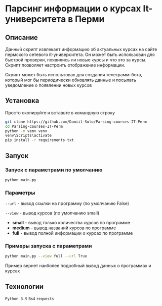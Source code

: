 # Парсинг информации о курсах It-университета в Перми
## Описание
Данный скрипт извлекает информацию об актуальных курсах на сайте пермского сетевого it-университета.
Он может быть использован для быстрой проверки, появились ли новые курсы и что это за курсы. 
Скрипт позволяет настроить отображение информации.

Скрипт может быть использован для создания телеграмм-бота, который
мог бы периодически обновлять данные и посылать уведомление о появлении новых курсов

## Установка
Просто скопируйте и вставьте в командную строку
```bash
git clone https://github.com/Daniil-Solo/Parsing-courses-IT-Perm
cd Parsing-courses-IT-Perm
python -m venv venv
venv\Scripts\activate
pip install -r requirements.txt
```
## Запуск
### Запуск с параметрами по умолчанию
```bash
python main.py
```

### Параметры
`--url` - вывод ссылки на программу (по умолчанию False)

`--view` - вывод курсов (по умолчанию small)
* __small__ - вывод только количества курсов по программе
* __medium__ - вывод названий курсов по программе
* __full__ - вывод полной информации о курсах по программе

### Примеры запуска с параметрами
```bash
python main.py --view full --url True
```
Пример вернет наиболее подробный вывод данных о программах и курсах

## Технологии
`Python 3.9`
`Bs4`
`requests`